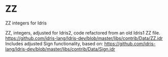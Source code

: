 # ZZ
ZZ integers for Idris

ZZ, integers, adjusted for Idris2, code refactored from an old Idris1 ZZ file. https://github.com/idris-lang/Idris-dev/blob/master/libs/contrib/Data/ZZ.idr Includes adjusted Sign functionality, based on: https://github.com/idris-lang/Idris-dev/blob/master/libs/contrib/Data/Sign.idr
